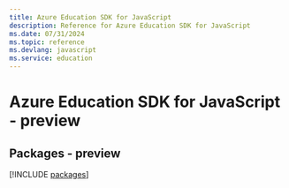 ```yaml
---
title: Azure Education SDK for JavaScript
description: Reference for Azure Education SDK for JavaScript
ms.date: 07/31/2024
ms.topic: reference
ms.devlang: javascript
ms.service: education
---
```

# Azure Education SDK for JavaScript - preview
## Packages - preview
[!INCLUDE [packages](education-index.md)]